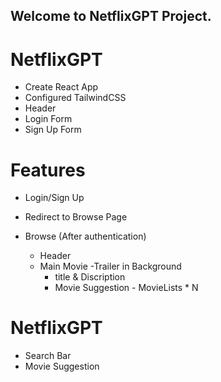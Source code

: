 
## Welcome to NetflixGPT Project.

# NetflixGPT
   - Create React App
   - Configured TailwindCSS
   - Header
   - Login Form
   - Sign Up Form


# Features
   - Login/Sign Up
   - Redirect to Browse Page

- Browse (After authentication)
   - Header
   - Main Movie
     -Trailer in Background
     - title & Discription
     - Movie Suggestion
           - MovieLists * N

# NetflixGPT
   - Search Bar
   - Movie Suggestion
   


